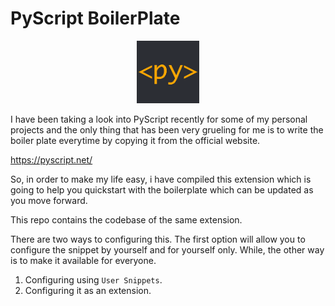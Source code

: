 # PyScript BoilerPlate

<center><img src="./images/icon.png" height="100"></center>

I have been taking a look into PyScript recently for some of my personal projects and the only thing that has been very grueling for me is to write the boiler plate everytime by copying it from the official website. 

https://pyscript.net/

So, in order to make my life easy, i have compiled this extension which is going to help you quickstart with the boilerplate which can be updated as you move forward.

This repo contains the codebase of the same extension. 

There are two ways to configuring this. The first option will allow you to configure the snippet by yourself and for yourself only. While, the other way is to make it available for everyone. 

1. Configuring using `User Snippets`.
2. Configuring it as an extension. 